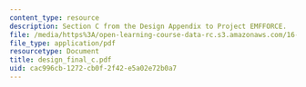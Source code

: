 ```yaml
---
content_type: resource
description: Section C from the Design Appendix to Project EMFFORCE.
file: /media/https%3A/open-learning-course-data-rc.s3.amazonaws.com/16-83x-space-systems-engineering-spring-2002-spring-2003/cac996cb1272cb0f2f42e5a02e72b0a7_design_final_c.pdf
file_type: application/pdf
resourcetype: Document
title: design_final_c.pdf
uid: cac996cb-1272-cb0f-2f42-e5a02e72b0a7
---
```


